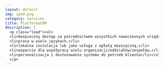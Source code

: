 ```yaml
---
layout: default
img: ipad.png
category: Services
title: PlatformaCRM 
description: |
  <p class="lead"><ul>
  <li>bezpieczny dostęp za pośrednictwem wszystkich nowoczesnych urządzeń do twoich danych,</li>
  <li>praca w wielu językach,</li>
  <li>lokalna instalacja lub jako usługa z opłatą miesięczną,</li>
  <li>wsparcie dla współpracy wielu organizacji/oddziałów/zespołów,</li>
  <li>personalizacja i dostosowanie systemu do potrzeb klienta</li></ul>
  </p>
---
```

